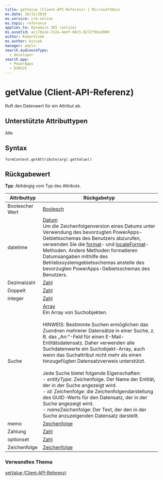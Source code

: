 ```yaml
---
title: getValue (Client-API-Referenz) | MicrosoftDocs
ms.date: 10/31/2018
ms.service: crm-online
ms.topic: reference
applies_to: Dynamics 365 (online)
ms.assetid: acc78a1e-212a-4eef-88c5-8272f9ba3009
author: KumarVivek
ms.author: kvivek
manager: amyla
search.audienceType:
  - developer
search.app:
  - PowerApps
  - D365CE
---
```

# <a name="getvalue-client-api-reference"></a>getValue (Client-API-Referenz)

Ruft den Datenwert für ein Attribut ab.

## <a name="attribute-types-supported"></a>Unterstützte Attributtypen

Alle

## <a name="syntax"></a>Syntax

`formContext.getAttribute(arg).getValue()`

## <a name="return-value"></a>Rückgabewert

**Typ**: Abhängig vom Typ des Attributs. 

| Attributtyp | Rückgabetyp| 
|----|-----|
| Boolescher Wert | [Boolesch](https://msdn.microsoft.com/library/t7bkhaz6.aspx) |
| datetime| [Datum](https://msdn.microsoft.com/library/cd9w2te4.aspx)<br/> Um die Zeichenfolgenversion eines Datums unter Verwendung des bevorzugten PowerApps-Gebietsschemas des Benutzers abzurufen, verwenden Sie die [format](https://msdn.microsoft.com/library/bb384009.aspx)- und [localeFormat](https://msdn.microsoft.com/library/bb383816.aspx)-Methoden. Andere Methoden formatieren Datumsangaben mithilfe des Betriebssystemgebietsschemas anstelle des bevorzugten PowerApps-Gebietsschemas des Benutzers. | 
| Dezimalzahl| [Zahl](https://msdn.microsoft.com/library/dwab3ed2.aspx)| 
| Doppelt | [Zahl](https://msdn.microsoft.com/library/dwab3ed2.aspx)| 
| integer | [Zahl](https://msdn.microsoft.com/library/dwab3ed2.aspx)|
| Suche | [Array](https://msdn.microsoft.com/library/k4h76zbx.aspx) <br/>Ein Array von Suchobjekten.<br/><br/>HINWEIS: Bestimmte Suchen ermöglichen das Zuordnen mehrerer Datensätze in einer Suche, z. B. das „An:“-Feld für einen E-Mail-Entitätsdatensatz. Daher verwenden alle Suchdatenwerte ein Suchobjekt-Array, auch wenn das Suchattribut nicht mehr als einen hinzugefügten Datensatzverweis unterstützt. <br/><br/>Jede Suche bietet folgende Eigenschaften:<br/>- *entityType*: Zeichenfolge. Der Name der Entität, der in der Suche angezeigt wird.<br/>- *id*: Zeichenfolge: die Zeichenfolgendarstellung des GUID-Werts für den Datensatz, der in der Suche angezeigt wird.<br/>- *name*Zeichenfolge: Der Text, der den in der Suche anzuzeigenden Datensatz darstellt.|
| memo  | [Zeichenfolge](https://msdn.microsoft.com/library/ecczf11c.aspx)  |
| Zahlung| [Zahl](https://msdn.microsoft.com/library/dwab3ed2.aspx)  |
| optionset | [Zahl](https://msdn.microsoft.com/library/dwab3ed2.aspx)  |
| Zeichenfolge | [Zeichenfolge](https://msdn.microsoft.com/library/ecczf11c.aspx) |


### <a name="related-topic"></a>Verwandtes Thema
[setValue (Client-API-Referenz)](setValue.md)

